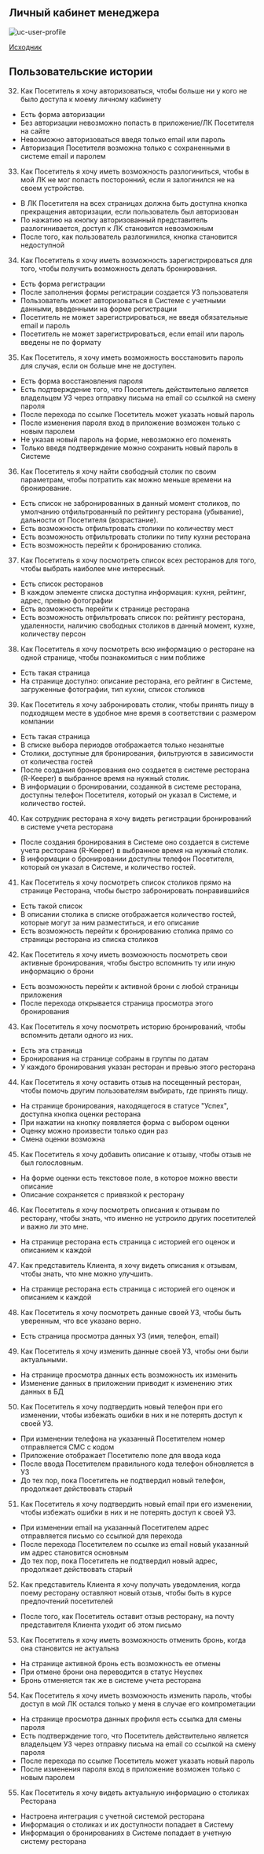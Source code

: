 ## Личный кабинет менеджера

![uc-user-profile](../../img/US-user-profile.drawio.png)

[Исходник](../../src/US-user-profile.drawio)

## Пользовательские истории

32. Как Посетитель я хочу авторизоваться, чтобы больше ни у кого не было доступа к моему личному кабинету

* Есть форма авторизации
* Без авторизации невозможно попасть в приложение/ЛК Посетителя на сайте
* Невозможно авторизоваться введя только email или пароль
* Авторизация Посетителя возможна только с сохраненными в системе email и паролем

33. Как Посетитель я хочу иметь возможность разлогиниться, чтобы в мой ЛК не мог попасть посторонний, если я залогинился не на своем устройстве.

* В ЛК Посетителя на всех страницах должна быть доступна кнопка прекращения авторизации, если пользователь был авторизован
* По нажатию на кнопку авторизованный представитель разлогинивается, доступ к ЛК становится невозможным
* После того, как пользователь разлогинился, кнопка становится недоступной

34. Как Посетитель я хочу иметь возможность зарегистрироваться для того, чтобы получить возможность делать бронирования.

* Есть форма регистрации
* После заполнения формы регистрации создается УЗ пользователя
* Пользователь может авторизоваться в Системе с учетными данными, введенными на форме регистрации
* Посетитель не может зарегистрироваться, не введя обязательные email и пароль
* Посетитель не может зарегистрироваться, если email или пароль введены не по формату

35. Как Посетитель, я хочу иметь возможность восстановить пароль для случая, если он больше мне не доступен.

* Есть форма восстановления пароля
* Есть подтверждение того, что Посетитель действительно является владельцем УЗ через отправку письма на email со ссылкой на смену пароля
* После перехода по ссылке Посетитель может указать новый пароль
* После изменения пароля вход в приложение возможен только с новым паролем
* Не указав новый пароль на форме, невозможно его поменять
* Только введя подтверждение можно сохранить новый пароль в Системе

36. Как Посетитель я хочу найти свободный столик по своим параметрам, чтобы потратить как можно меньше времени на бронирование.

* Есть список не забронированных в данный момент столиков, по умолчанию отфильтрованный по рейтингу ресторана (убывание), дальности от Посетителя (возрастание).
* Есть возможность отфильтровать столики по количеству мест
* Есть возможность отфильтровать столики по типу кухни ресторана
* Есть возможность перейти к бронированию столика.

37. Как Посетитель я хочу посмотреть список всех ресторанов для того, чтобы выбрать наиболее мне интересный.

* Есть список ресторанов
* В каждом элементе списка доступна информация: кухня, рейтинг, адрес, превью фотографии
* Есть возможность перейти к странице ресторана
* Есть возможность отфильтровать список по: рейтингу ресторана, удаленности, наличию свободных столиков в данный момент, кухне, количеству персон

38. Как Посетитель я хочу посмотреть всю информацию о ресторане на одной странице, чтобы познакомиться с ним поближе

* Есть такая страница
* На странице доступно: описание ресторана, его рейтинг в Системе, загруженные фотографии, тип кухни, список столиков

39. Как Посетитель я хочу забронировать столик, чтобы принять пищу в подходящем месте в удобное мне время в соответствии с размером компании

* Есть такая страница
* В списке выбора периодов отображается только незанятые
* Столики, доступные для бронирования, фильтруются в зависимости от количества гостей
* После создания бронирования оно создается в системе ресторана (R-Keeper) в выбранное время на нужный столик.
* В информации о бронировании, созданной в системе ресторана, доступны телефон Посетителя, который он указал в Системе, и количество гостей.

40. Как сотрудник ресторана я хочу видеть регистрации бронирований в системе учета ресторана

* После создания бронирования в Системе оно создается в системе учета ресторана (R-Keeper) в выбранное время на нужный столик.
* В информации о бронировании доступны телефон Посетителя, который он указал в Системе, и количество гостей.

41. Как Посетитель я хочу посмотреть список столиков прямо на странице Ресторана, чтобы быстро забронировать понравившийся

* Есть такой список
* В описании столика в списке отображается количество гостей, которые могут за ним разместиться, и его описание
* Есть возможность перейти к бронированию столика прямо со страницы ресторана из списка столиков

42. Как Посетитель я хочу иметь возможность посмотреть свои активные бронирования, чтобы быстро вспомнить ту или иную информацию о брони

* Есть возможность перейти к активной брони с любой страницы приложения
* После перехода открывается страница просмотра этого бронирования

43. Как Посетитель я хочу посмотреть историю бронирований, чтобы вспомнить детали одного из них.

* Есть эта страница
* Бронирования на странице собраны в группы по датам
* У каждого бронирования указан ресторан и превью этого ресторана

44. Как Посетитель я хочу оставить отзыв на посещенный ресторан, чтобы помочь другим пользователям выбирать, где принять пищу.

* На странице бронирования, находящегося в статусе "Успех", доступна кнопка оценки ресторана
* При нажатии на кнопку появляется форма с выбором оценки
* Оценку можно произвести только один раз
* Смена оценки возможна

45. Как Посетитель я хочу добавить описание к отзыву, чтобы отзыв не был голословным.

* На форме оценки есть текстовое поле, в которое можно ввести описание
* Описание сохраняется с привязкой к ресторану

46. Как Посетитель я хочу посмотреть описания к отзывам по ресторану, чтобы знать, что именно не устроило других посетителей и важно ли это мне.

* На странице ресторана есть страница с историей его оценок и описанием к каждой

47. Как представитель Клиента, я хочу видеть описания к отзывам, чтобы знать, что мне можно улучшить.

* На странице ресторана есть страница с историей его оценок и описанием к каждой

48. Как Посетитель я хочу посмотреть данные своей УЗ, чтобы быть уверенным, что все указано верно.

* Есть страница просмотра данных УЗ (имя, телефон, email)

49. Как Посетитель я хочу изменить данные своей УЗ, чтобы они были актуальными.

* На странице просмотра данных есть возможность их изменить
* Изменение данных в приложении приводит к изменению этих данных в БД

50. Как Посетитель я хочу подтвердить новый телефон при его изменении, чтобы избежать ошибки в них и не потерять доступ к своей УЗ.

* При изменении телефона на указанный Посетителем номер отправляется СМС с кодом
* Приложение отображает Посетителю поле для ввода кода
* После ввода Посетителем правильного кода телефон обновляется в УЗ
* До тех пор, пока Посетитель не подтвердил новый телефон, продолжает действовать старый

51. Как Посетитель я хочу подтвердить новый email при его изменении, чтобы избежать ошибки в них и не потерять доступ к своей УЗ.

* При изменении email на указанный Посетителем адрес отправляется письмо со ссылкой для перехода
* После перехода Посетителем по ссылке из email новый указанный им адрес становится основным
* До тех пор, пока Посетитель не подтвердил новый адрес, продолжает действовать старый

52. Как представитель Клиента я хочу получать уведомления, когда поему ресторану оставляют новый отзыв, чтобы быть в курсе предпочтений посетителей

* После того, как Посетитель оставит отзыв ресторану, на почту представителя Клиента уходит об этом письмо

53. Как Посетитель я хочу иметь возможность отменить бронь, когда она становится не актуальна

* На странице активной бронь есть возможность ее отмены
* При отмене брони она переводится в статус Неуспех
* Бронь отменяется так же в системе учета ресторана

54. Как Посетитель я хочу иметь возможность изменить пароль, чтобы доступ в мой ЛК остался только у меня в случае его компрометации

* На странице просмотра данных профиля есть ссылка для смены пароля
* Есть подтверждение того, что Посетитель действительно является владельцем УЗ через отправку письма на email со ссылкой на смену пароля
* После перехода по ссылке Посетитель может указать новый пароль
* После изменения пароля вход в приложение возможен только с новым паролем

55. Как Посетитель я хочу видеть актуальную информацию о столиках Ресторана

* Настроена интеграция с учетной системой ресторана
* Информация о столиках и их доступности попадает в Систему
* Информация о бронированиях в Системе попадает в учетную систему ресторана
